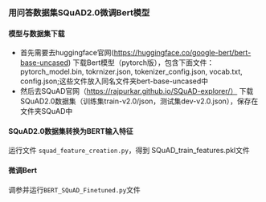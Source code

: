 ### 用问答数据集SQuAD2.0微调Bert模型
#### 模型与数据集下载
- 首先需要去huggingface官网(https://huggingface.co/google-bert/bert-base-uncased) 下载Bert模型（pytorch版），包含下面文件：pytorch_model.bin, tokrnizer.json, tokenizer_config.json, vocab.txt, config.json;这些文件放入同名文件夹bert-base-uncased中
- 然后去SQuAD官网（https://rajpurkar.github.io/SQuAD-explorer/） 下载SQuAD2.0数据集（训练集train-v2.0/json，测试集dev-v2.0.json），保存在文件夹SQuAD中

#### SQuAD2.0数据集转换为BERT输入特征
运行文件 `squad_feature_creation.py`，得到 SQuAD_train_features.pkl文件

#### 微调Bert
调参并运行`BERT_SQuAD_Finetuned.py`文件
